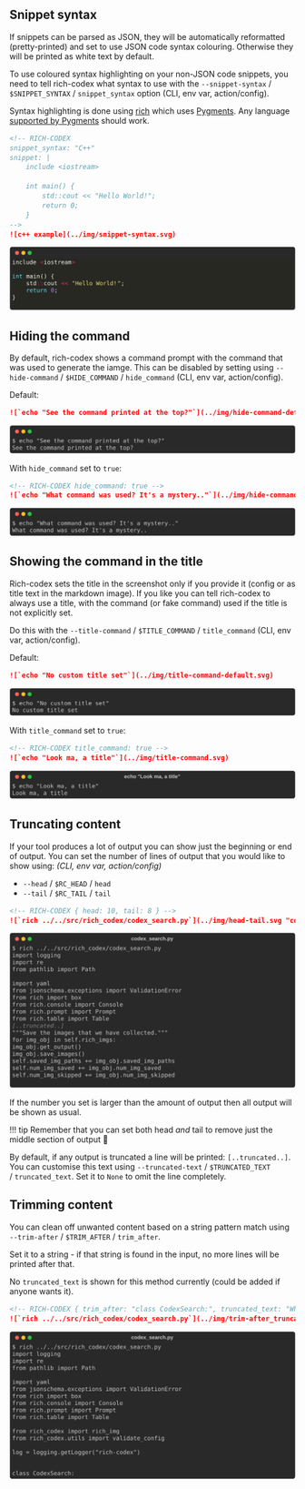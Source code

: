 ## Snippet syntax

If snippets can be parsed as JSON, they will be automatically reformatted (pretty-printed) and set to use JSON code syntax colouring. Otherwise they will be printed as white text by default.

To use coloured syntax highlighting on your non-JSON code snippets, you need to tell rich-codex what syntax to use with the `--snippet-syntax` / `$SNIPPET_SYNTAX` / `snippet_syntax` option (CLI, env var, action/config).

Syntax highlighting is done using [rich](https://rich.readthedocs.io/en/latest/syntax.html) which uses [Pygments](https://pygments.org). Any language [supported by Pygments](https://pygments.org/languages/) should work.

<!-- prettier-ignore-start -->
```markdown
<!-- RICH-CODEX
snippet_syntax: "C++"
snippet: |
    include <iostream>

    int main() {
        std::cout << "Hello World!";
        return 0;
    }
-->
![c++ example](../img/snippet-syntax.svg)
```
![c++ example](../img/snippet-syntax.svg)
<!-- prettier-ignore-end -->

## Hiding the command

By default, rich-codex shows a command prompt with the command that was used to generate the iamge.
This can be disabled by setting using `--hide-command` / `$HIDE_COMMAND` / `hide_command` (CLI, env var, action/config).

<!-- prettier-ignore-start -->
Default:

```markdown
![`echo "See the command printed at the top?"`](../img/hide-command-default.svg)
```
![echo "See the command printed at the top?"](../img/hide-command-default.svg)

With `hide_command` set to `true`:

```markdown
<!-- RICH-CODEX hide_command: true -->
![`echo "What command was used? It's a mystery.."`](../img/hide-command.svg)
```
<!-- RICH-CODEX hide_command: true -->
![echo "What command was used? It's a mystery.."](../img/hide-command.svg)
<!-- prettier-ignore-end -->

## Showing the command in the title

Rich-codex sets the title in the screenshot only if you provide it (config or as title text in the markdown image).
If you like you can tell rich-codex to always use a title, with the command (or fake command) used if the title is not explicitly set.

Do this with the `--title-command` / `$TITLE_COMMAND` / `title_command` (CLI, env var, action/config).

<!-- prettier-ignore-start -->
Default:

```markdown
![`echo "No custom title set"`](../img/title-command-default.svg)
```
![echo "No custom title set"](../img/title-command-default.svg)

With `title_command` set to `true`:

```markdown
<!-- RICH-CODEX title_command: true -->
![`echo "Look ma, a title"`](../img/title-command.svg)
```
![echo "Look ma, a title"](../img/title-command.svg)
<!-- prettier-ignore-end -->

## Truncating content

If your tool produces a lot of output you can show just the beginning or end of output.
You can set the number of lines of output that you would like to show using: _(CLI, env var, action/config)_

- `--head` / `$RC_HEAD` / `head`
- `--tail` / `$RC_TAIL` / `tail`

<!-- prettier-ignore-start -->
```markdown
<!-- RICH-CODEX { head: 10, tail: 8 } -->
![`rich ../../src/rich_codex/codex_search.py`](../img/head-tail.svg "codex_search.py")
```
![rich ../../src/rich_codex/codex_search.py](../img/head-tail.svg "codex_search.py")

If the number you set is larger than the amount of output then all output will be shown as usual.

!!! tip
    Remember that you can set both head _and_ tail to remove just the middle section of output 🚀
<!-- prettier-ignore-end -->

By default, if any output is truncated a line will be printed: `[..truncated..]`.
You can customise this text using `--truncated-text` / `$TRUNCATED_TEXT` / `truncated_text`.
Set it to `None` to omit the line completely.

## Trimming content

You can clean off unwanted content based on a string pattern match using `--trim-after` / `$TRIM_AFTER` / `trim_after`.

Set it to a string - if that string is found in the input, no more lines will be printed after that.

No `truncated_text` is shown for this method currently (could be added if anyone wants it).

<!-- prettier-ignore-start -->
```markdown
<!-- RICH-CODEX { trim_after: "class CodexSearch:", truncated_text: "Where did the rest of the file go? 🕵️‍♀️" } -->
![`rich ../../src/rich_codex/codex_search.py`](../img/trim-after_truncated-text.svg "codex_search.py")
```
![rich ../../src/rich_codex/codex_search.py](../img/trim-after_truncated-text.svg "codex_search.py")
<!-- prettier-ignore-end -->
